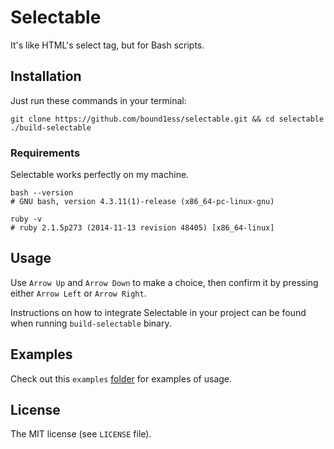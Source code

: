 # Selectable

It's like HTML's select tag, but for Bash scripts.

## Installation

Just run these commands in your terminal:

```shell
git clone https://github.com/bound1ess/selectable.git && cd selectable
./build-selectable
```

### Requirements

Selectable works perfectly on my machine.

```shell
bash --version
# GNU bash, version 4.3.11(1)-release (x86_64-pc-linux-gnu)

ruby -v
# ruby 2.1.5p273 (2014-11-13 revision 48405) [x86_64-linux]
```

## Usage

Use `Arrow Up` and `Arrow Down` to make a choice, 
then confirm it by pressing either `Arrow Left` or `Arrow Right`.

Instructions on how to integrate Selectable in your project can be found when running 
`build-selectable` binary.

## Examples

Check out this `examples` [folder](https://github.com/bound1ess/selectable/tree/master/pieces) for examples of usage.

## License

The MIT license (see `LICENSE` file).
